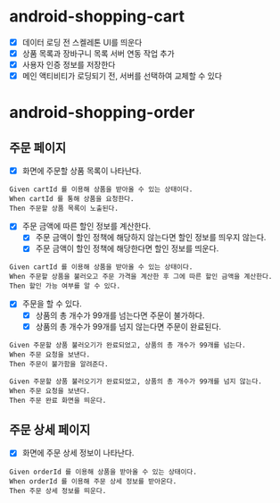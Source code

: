 # android-shopping-cart

- [x] 데이터 로딩 전 스켈레톤 UI를 띄운다
- [x] 상품 목록과 장바구니 목록 서버 연동 작업 추가
- [x] 사용자 인증 정보를 저장한다
- [x] 메인 액티비티가 로딩되기 전, 서버를 선택하여 교체할 수 있다

# android-shopping-order

## 주문 페이지

- [x] 화면에 주문할 상품 목록이 나타난다.

```gherkin
Given cartId 를 이용해 상품을 받아올 수 있는 상태이다.
When cartId 를 통해 상품을 요청한다.
Then 주문할 상품 목록이 노출된다.
```

- [x] 주문 금액에 따른 할인 정보를 계산한다.
    - [x] 주문 금액이 할인 정책에 해당하지 않는다면 할인 정보를 띄우지 않는다.
    - [x] 주문 금액이 할인 정책에 해당한다면 할인 정보를 띄운다.

 ```gherkin
Given cartId 를 이용해 상품을 받아올 수 있는 상태이다.
When 주문할 상품을 불러오고 주문 가격을 계산한 후 그에 따른 할인 금액을 계산한다.
Then 할인 가능 여부를 알 수 있다.
```

- [x] 주문을 할 수 있다.
    - [x] 상품의 총 개수가 99개를 넘는다면 주문이 불가하다.
    - [x] 상품의 총 개수가 99개를 넘지 않는다면 주문이 완료된다.

```gherkin
Given 주문할 상품 불러오기가 완료되었고, 상품의 총 개수가 99개를 넘는다.
When 주문 요청을 보낸다.
Then 주문이 불가함을 알려준다.
```

 ```gherkin
Given 주문할 상품 불러오기가 완료되었고, 상품의 총 개수가 99개를 넘지 않는다.
When 주문 요청을 보낸다.
Then 주문 완료 화면을 띄운다.
```

## 주문 상세 페이지

- [x] 화면에 주문 상세 정보이 나타난다.

```gherkin
Given orderId 를 이용해 상품을 받아올 수 있는 상태이다.
When orderId 를 이용해 주문 상세 정보를 받아온다.
Then 주문 상세 정보를 띄운다.
```